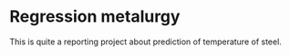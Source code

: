 # Regression metalurgy

This is quite a reporting project about prediction of temperature of steel.
